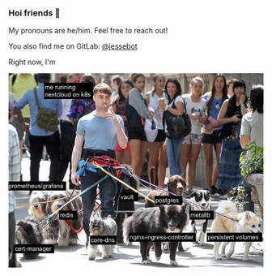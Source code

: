 ### Hoi friends 💙
My pronouns are he/him. Feel free to reach out! 

You also find me on GitLab: [@jessebot](https://gitlab.com/jessebot)

Right now, I'm

<img src="./nextcloud_on_k8s.jpg">
